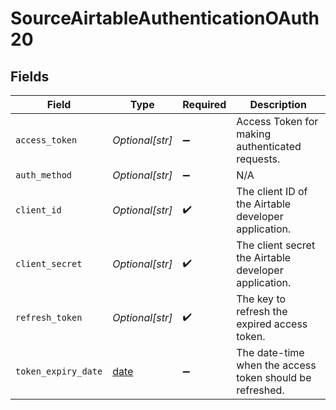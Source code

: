 # SourceAirtableAuthenticationOAuth20


## Fields

| Field                                                                | Type                                                                 | Required                                                             | Description                                                          |
| -------------------------------------------------------------------- | -------------------------------------------------------------------- | -------------------------------------------------------------------- | -------------------------------------------------------------------- |
| `access_token`                                                       | *Optional[str]*                                                      | :heavy_minus_sign:                                                   | Access Token for making authenticated requests.                      |
| `auth_method`                                                        | *Optional[str]*                                                      | :heavy_minus_sign:                                                   | N/A                                                                  |
| `client_id`                                                          | *Optional[str]*                                                      | :heavy_check_mark:                                                   | The client ID of the Airtable developer application.                 |
| `client_secret`                                                      | *Optional[str]*                                                      | :heavy_check_mark:                                                   | The client secret the Airtable developer application.                |
| `refresh_token`                                                      | *Optional[str]*                                                      | :heavy_check_mark:                                                   | The key to refresh the expired access token.                         |
| `token_expiry_date`                                                  | [date](https://docs.python.org/3/library/datetime.html#date-objects) | :heavy_minus_sign:                                                   | The date-time when the access token should be refreshed.             |